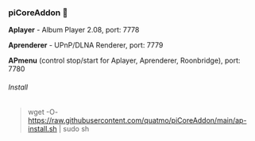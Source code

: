 
### piCoreAddon 👋

**Aplayer** - Album Player 2.08, port: 7778

**Aprenderer** - UPnP/DLNA Renderer, port: 7779

**APmenu** (control stop/start for Aplayer, Aprenderer, Roonbridge), port: 7780

###### Install
> wget -O- https://raw.githubusercontent.com/quatmo/piCoreAddon/main/ap-install.sh | sudo sh
> 

####


